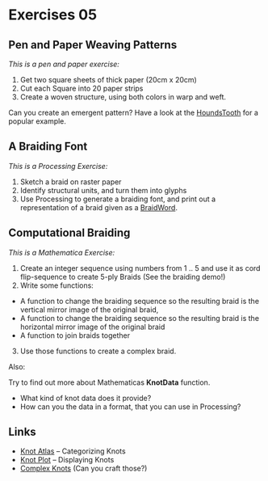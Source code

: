 
# Exercises 05

## Pen and Paper Weaving Patterns

*This is a pen and paper exercise:*

1. Get two square sheets of thick paper (20cm x 20cm)
2. Cut each Square into 20 paper strips 
3. Create a woven structure, using both colors in warp and weft.

Can you create an emergent pattern? 
Have a look at the [HoundsTooth](https://en.wikipedia.org/wiki/Houndstooth) for a popular example.


## A Braiding Font

*This is a Processing Exercise:*

1. Sketch a braid on raster paper
2. Identify structural units, and turn them into glyphs 
3. Use Processing to generate a braiding font, and print out a representation of a braid given as a [BraidWord](http://mathworld.wolfram.com/BraidWord.html).


## Computational Braiding

*This is a Mathematica Exercise:*

1. Create an integer sequence using numbers from 1 .. 5 and use it as cord flip-sequence to create 5-ply Braids (See the braiding demo!)
2. Write some functions:
  *  A function to change the braiding sequence so the resulting braid is the vertical mirror image of the original braid, 
  *  A function to change the braiding sequence so the resulting braid is the horizontal mirror image of the original braid
  *  A function to join braids together
3. Use those functions to create a complex braid.

Also: 

Try to find out more about Mathematicas **KnotData** function.
- What kind of knot data does it provide?
- How can you the data in a format, that you can use in Processing?

## Links

* [Knot Atlas](http://katlas.math.toronto.edu/) – Categorizing Knots
* [Knot Plot](http://knotplot.com/) – Displaying Knots
* [Complex Knots](http://knotplot.com/complex/) (Can you craft those?)


